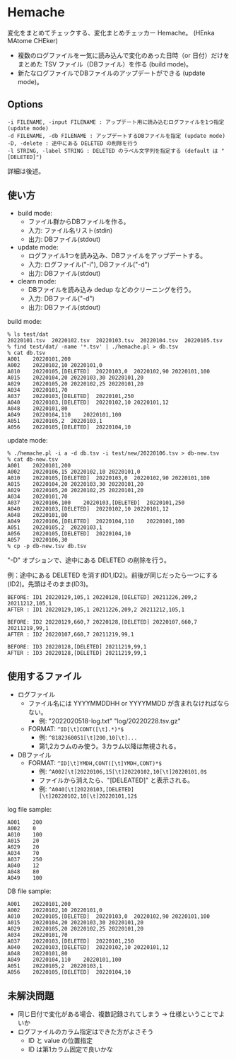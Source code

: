 # Hemache

変化をまとめてチェックする、変化まとめチェッカー Hemache。
(HEnka MAtome CHEker)

- 複数のログファイルを一気に読み込んで変化のあった日時（or 日付）だけをまとめた TSV ファイル（DBファイル）を作る (build mode)。
- 新たなログファイルでDBファイルのアップデートができる (update mode)。

## Options

```
-i FILENAME, -input FILENAME : アップデート用に読み込むログファイルを1つ指定 (update mode)
-d FILENAME, -db FILENAME : アップデートするDBファイルを指定 (update mode)
-D, -delete : 途中にある DELETED の削除を行う
-l STRING, -label STRING : DELETED のラベル文字列を指定する (default は "[DELETED]")
```
詳細は後述。

## 使い方

- build mode:
  - ファイル群からDBファイルを作る。
  - 入力: ファイル名リスト(stdin)
  - 出力: DBファイル(stdout)
- update mode:
  - ログファイル1つを読み込み、DBファイルをアップデートする。
  - 入力: ログファイル("-i"), DBファイル("-d")
  - 出力: DBファイル(stdout)
- clearn mode:
  - DBファイルを読み込み dedup などのクリーニングを行う。
  - 入力: DBファイル("-d")
  - 出力: DBファイル(stdout)

build mode:
```
% ls test/dat 
20220101.tsv  20220102.tsv  20220103.tsv  20220104.tsv  20220105.tsv
% find test/dat/ -name '*.tsv' | ./hemache.pl > db.tsv
% cat db.tsv
A001	20220101,200
A002	20220102,10	20220101,0
A010	20220105,[DELETED]	20220103,0	20220102,90	20220101,100
A015	20220104,20	20220103,30	20220101,20
A029	20220105,20	20220102,25	20220101,20
A034	20220101,70
A037	20220103,[DELETED]	20220101,250
A040	20220103,[DELETED]	20220102,10	20220101,12
A048	20220101,80
A049	20220104,110	20220101,100
A051	20220105,2	20220103,1
A056	20220105,[DELETED]	20220104,10
```

update mode:
```
% ./hemache.pl -i a -d db.tsv -i test/new/20220106.tsv > db-new.tsv
% cat db-new.tsv
A001	20220101,200
A002	20220106,15	20220102,10	20220101,0
A010	20220105,[DELETED]	20220103,0	20220102,90	20220101,100
A015	20220104,20	20220103,30	20220101,20
A029	20220105,20	20220102,25	20220101,20
A034	20220101,70
A037	20220106,100	20220103,[DELETED]	20220101,250
A040	20220103,[DELETED]	20220102,10	20220101,12
A048	20220101,80
A049	20220106,[DELETED]	20220104,110	20220101,100
A051	20220105,2	20220103,1
A056	20220105,[DELETED]	20220104,10
A057	20220106,30
% cp -p db-new.tsv db.tsv
```

"-D" オプションで、途中にある DELETED の削除を行う。

例：途中にある DELETED を消す(ID1,ID2)。前後が同じだったら一つにする(ID2)。先頭はそのまま(ID3)。
```
BEFORE: ID1 20220129,105,1 20220128,[DELETED] 20211226,209,2 20211212,105,1
AFTER : ID1 20220129,105,1 20211226,209,2 20211212,105,1
```
```
BEFORE: ID2 20220129,660,7 20220128,[DELETED] 20220107,660,7 20211219,99,1
AFTER : ID2 20220107,660,7 20211219,99,1
```
```
BEFORE: ID3 20220128,[DELETED] 20211219,99,1
AFTER : ID3 20220128,[DELETED] 20211219,99,1
```

## 使用するファイル

- ログファイル
  - ファイル名には YYYYMMDDHH or YYYYMMDD が含まれなければならない。
    - 例: "2022020518-log.txt" "log/20220228.tsv.gz"
  - FORMAT: ```^ID[\t]CONT([\t].*)*$```
    - 例: ```^8182360051[\t]200,10[\t]...```
    - 第1,2カラムのみ使う。3カラム以降は無視される。
- DBファイル
  - FORMAT: ```^ID[\t]YMDH,CONT([\t]YMDH,CONT)*$```
    - 例: ```^A002[\t]20220106,15[\t]20220102,10[\t]20220101,0$```
    - ファイルから消えたら、"[DELEATED]" と表示される。
    - 例: ```^A040[\t]20220103,[DELETED][\t]20220102,10[\t]20220101,12$```


log file sample:
```
A001	200
A002	0
A010	100
A015	20
A029	20
A034	70
A037	250
A040	12
A048	80
A049	100
```

DB file sample:
```
A001	20220101,200
A002	20220102,10	20220101,0
A010	20220105,[DELETED]	20220103,0	20220102,90	20220101,100
A015	20220104,20	20220103,30	20220101,20
A029	20220105,20	20220102,25	20220101,20
A034	20220101,70
A037	20220103,[DELETED]	20220101,250
A040	20220103,[DELETED]	20220102,10	20220101,12
A048	20220101,80
A049	20220104,110	20220101,100
A051	20220105,2	20220103,1
A056	20220105,[DELETED]	20220104,10
```

## 未解決問題

- 同じ日付で変化がある場合、複数記録されてしまう → 仕様ということでよいか
- ログファイルのカラム指定はできた方がよさそう
  - ID と value の位置指定
  - ID は第1カラム固定で良いかな

